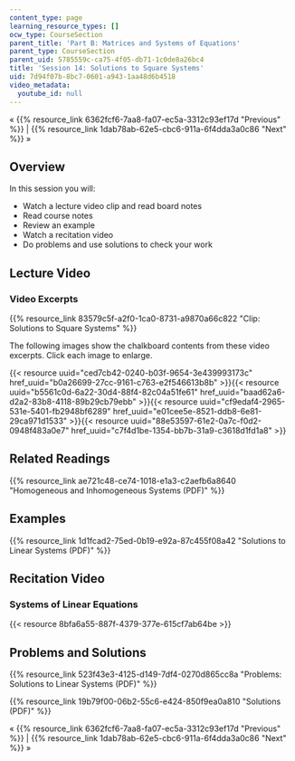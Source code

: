 ```yaml
---
content_type: page
learning_resource_types: []
ocw_type: CourseSection
parent_title: 'Part B: Matrices and Systems of Equations'
parent_type: CourseSection
parent_uid: 5785559c-ca75-4f05-db71-1c0de8a26bc4
title: 'Session 14: Solutions to Square Systems'
uid: 7d94f07b-8bc7-0601-a943-1aa48d6b4518
video_metadata:
  youtube_id: null
---
```


« {{% resource_link 6362fcf6-7aa8-fa07-ec5a-3312c93ef17d "Previous" %}} | {{% resource_link 1dab78ab-62e5-cbc6-911a-6f4dda3a0c86 "Next" %}} »

Overview
--------

In this session you will:

*   Watch a lecture video clip and read board notes
*   Read course notes
*   Review an example
*   Watch a recitation video
*   Do problems and use solutions to check your work

Lecture Video
-------------

### Video Excerpts

{{% resource_link 83579c5f-a2f0-1ca0-8731-a9870a66c822 "Clip: Solutions to Square Systems" %}}

The following images show the chalkboard contents from these video excerpts. Click each image to enlarge.

{{< resource uuid="ced7cb42-0240-b03f-9654-3e439993173c" href_uuid="b0a26699-27cc-9161-c763-e2f546613b8b" >}}{{< resource uuid="b5561c0d-6a22-30d4-88f4-82c04a51fe61" href_uuid="baad62a6-d2a2-83b8-4118-89b29cb79ebb" >}}{{< resource uuid="cf9edaf4-2965-531e-5401-fb2948bf6289" href_uuid="e01cee5e-8521-ddb8-6e81-29ca971d1533" >}}{{< resource uuid="88e53597-61e2-0a7c-f0d2-0948f483a0e7" href_uuid="c7f4d1be-1354-bb7b-31a9-c3618d1fd1a8" >}}

Related Readings
----------------

{{% resource_link ae721c48-ce74-1018-e1a3-c2aefb6a8640 "Homogeneous and Inhomogeneous Systems (PDF)" %}}

Examples
--------

{{% resource_link 1d1fcad2-75ed-0b19-e92a-87c455f08a42 "Solutions to Linear Systems (PDF)" %}}

Recitation Video
----------------

### Systems of Linear Equations

{{< resource 8bfa6a55-887f-4379-377e-615cf7ab64be >}}

Problems and Solutions
----------------------

{{% resource_link 523f43e3-4125-d149-7df4-0270d865cc8a "Problems: Solutions to Linear Systems (PDF)" %}}

{{% resource_link 19b79f00-06b2-55c6-e424-850f9ea0a810 "Solutions (PDF)" %}}

« {{% resource_link 6362fcf6-7aa8-fa07-ec5a-3312c93ef17d "Previous" %}} | {{% resource_link 1dab78ab-62e5-cbc6-911a-6f4dda3a0c86 "Next" %}} »